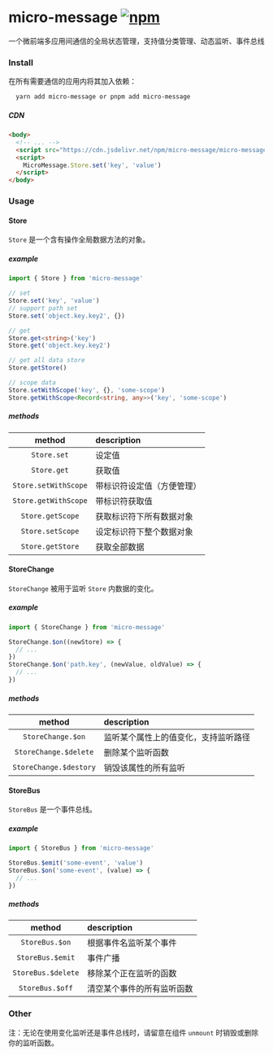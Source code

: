 # micro-message  [![npm](https://img.shields.io/npm/v/micro-message.svg)](https://npmjs.com/package/micro-message)

一个微前端多应用间通信的全局状态管理，支持值分类管理、动态监听、事件总线

### Install

在所有需要通信的应用内将其加入依赖：

```bash
  yarn add micro-message or pnpm add micro-message
```

##### CDN

```html
<body>
  <!-- ... -->
  <script src="https://cdn.jsdelivr.net/npm/micro-message/micro-message/dist/micro-message.min.js"></script>
  <script>
    MicroMessage.Store.set('key', 'value')
  </script>
</body>
```

### Usage

#### Store

`Store` 是一个含有操作全局数据方法的对象。

##### example

```ts
import { Store } from 'micro-message'

// set
Store.set('key', 'value')
// support path set
Store.set('object.key.key2', {})

// get
Store.get<string>('key')
Store.get('object.key.key2')

// get all data store
Store.getStore()

// scope data
Store.setWithScope('key', {}, 'some-scope')
Store.getWithScope<Record<string, any>>('key', 'some-scope')
```

##### methods

|        method        | description                |
| :------------------: | :------------------------- |
|     `Store.set`      | 设定值                     |
|     `Store.get`      | 获取值                     |
| `Store.setWithScope` | 带标识符设定值（方便管理） |
| `Store.getWithScope` | 带标识符获取值             |
|   `Store.getScope`   | 获取标识符下所有数据对象   |
|   `Store.setScope`   | 设定标识符下整个数据对象   |
|   `Store.getStore`   | 获取全部数据               |

#### StoreChange

`StoreChange` 被用于监听 `Store` 内数据的变化。

##### example

```ts
import { StoreChange } from 'micro-message'

StoreChange.$on((newStore) => {
  // ...
})
StoreChange.$on('path.key', (newValue, oldValue) => {
  // ...
})
```

##### methods

|         method         | description                          |
| :--------------------: | :----------------------------------- |
|   `StoreChange.$on`    | 监听某个属性上的值变化，支持监听路径 |
| `StoreChange.$delete`  | 删除某个监听函数                     |
| `StoreChange.$destory` | 销毁该属性的所有监听                 |

#### StoreBus

`StoreBus` 是一个事件总线。

##### example

```ts
import { StoreBus } from 'micro-message'

StoreBus.$emit('some-event', 'value')
StoreBus.$on('some-event', (value) => {
  // ...
})
```

##### methods

|       method       | description                |
| :----------------: | :------------------------- |
|   `StoreBus.$on`   | 根据事件名监听某个事件     |
|  `StoreBus.$emit`  | 事件广播                   |
| `StoreBus.$delete` | 移除某个正在监听的函数     |
|  `StoreBus.$off`   | 清空某个事件的所有监听函数 |

### Other

注：无论在使用变化监听还是事件总线时，请留意在组件 `unmount` 时销毁或删除你的监听函数。
